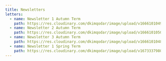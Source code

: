 ```yaml
---
title: Newsletters
letters:
  - name: Newsletter 1 Autumn Term
    path: https://res.cloudinary.com/dkimqodar/image/upload/v1666101049/letters/newsletters/newsletter-1-130922_ae2ez1.pdf
  - name: Newsletter 2 Autumn Term
    path: https://res.cloudinary.com/dkimqodar/image/upload/v1666101050/letters/newsletters/newsletter-2-200922_xbbvl6.pdf
  - name: Newsletter 3 Autumn Term
    path: https://res.cloudinary.com/dkimqodar/image/upload/v1666101048/letters/newsletters/newsletter-3-260922_lgkqco.pdf
  - name: Newsletter 1 Spring Term
    path: https://res.cloudinary.com/dkimqodar/image/upload/v1673337980/Spring_1_Newsletter_1_spbmkw.pdf
---
```

